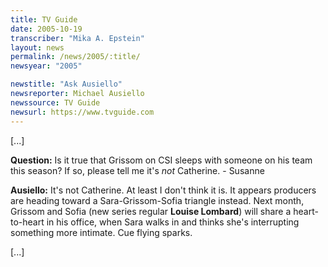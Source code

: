 ```yaml
---
title: TV Guide
date: 2005-10-19
transcriber: "Mika A. Epstein"
layout: news
permalink: /news/2005/:title/
newsyear: "2005"

newstitle: "Ask Ausiello"
newsreporter: Michael Ausiello
newssource: TV Guide
newsurl: https://www.tvguide.com
---
```

[...]

**Question:** Is it true that Grissom on CSI sleeps with someone on his team this season? If so, please tell me it's *not* Catherine. - Susanne

**Ausiello:** It's not Catherine. At least I don't think it is. It appears producers are heading toward a Sara-Grissom-Sofia triangle instead. Next month, Grissom and Sofia (new series regular **Louise Lombard**) will share a heart-to-heart in his office, when Sara walks in and thinks she's interrupting something more intimate. Cue flying sparks.

[...]
